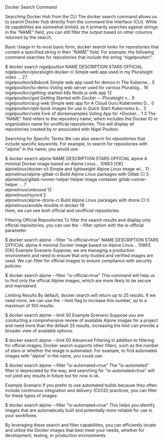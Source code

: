 Docker Search Command

Searching Docker Hub from the CLI
The docker search command allows us to search Docker Hub directly from the command line interface (CLI). While its capabilities are somewhat limited, as it primarily searches against strings in the “NAME” field, you can still filter the output based on other columns returned by the search.

Basic Usage
In its most basic form, docker search looks for repositories that contain a specified string in their “NAME” field. For example, the following command searches for repositories that include the string “nigelpoulton”:

$ docker search nigelpoulton
NAME DESCRIPTION STARS OFFICIAL
nigelpoulton/pluralsight-docker-ci Simple web app used in my Pluralsight video … 27  
nigelpoulton/k8sbook Simple web app used for demos in The Kuberne… 5  
nigelpoulton/tu-demo Voting web server used for various Pluralsig… 16  
nigelpoulton/getting-started-k8s Node.js web app 12  
nigelpoulton/gsd Getting Started with Docker -- Pluralsight v… 9  
nigelpoulton/acg-web Simple web app for A Cloud Guru Kubernetes D… 0  
nigelpoulton/qsk-book Images for use in _Quick Start Kubernetes_ b… 3  
nigelpoulton/vote Fork of dockersamples Voting App for \*Docker… 1 3
The “NAME” field refers to the repository name, which includes the Docker ID or organization name for unofficial repositories. This will display all repositories created by or associated with Nigel Poulton.

Searching for Specific Terms
We can also search for repositories that include specific keywords. For example, to search for repositories with "alpine" in the name, you would use:

$ docker search alpine
NAME DESCRIPTION STARS OFFICIAL
alpine A minimal Docker image based on Alpine Linux… 10863 [OK]
alpinelinux/docker-cli Simple and lightweight Alpine Linux image wi… 11  
alpinelinux/alpine-gitlab-ci Build Alpine Linux packages with Gitlab CI 3  
alpinelinux/gitlab-runner-helper Helper image container gitlab-runner-helper … 7  
alpinelinux/unbound 12  
alpinelinux/rsyncd 2  
alpinelinux/alpine-drone-ci Build Alpine Linux packages with drone CI 0  
alpinelinux/ansible Ansible in docker 19  
Here, we can see both official and unofficial repositories.

Filtering Official Repositories
To filter the search results and display only official repositories, you can use the --filter option with the is-official parameter:

$ docker search alpine --filter "is-official=true"
NAME DESCRIPTION STARS OFFICIAL
alpine A minimal Docker image based on Alpine Linux… 10863 [OK]
Example Scenario
Suppose, we are managing a production environment and need to ensure that only trusted and verified images are used. We can filter for official images to ensure compliance with security policies:

$ docker search alpine --filter "is-official=true"
This command will help us to find only the official Alpine images, which are more likely to be secure and maintained.

Limiting Results
By default, docker search will return up to 25 results. If we need more, we can use the --limit flag to increase this number, up to a maximum of 100 results:

$ docker search alpine --limit 50
Example Scenario
Suppose you are conducting a comprehensive review of available Alpine images for a project and need more than the default 25 results, increasing the limit can provide a broader view of available options:

$ docker search alpine --limit 50
Advanced Filtering
In addition to filtering for official images, Docker search supports other filters, such as the number of stars or whether the image is automated. For example, to find automated images with “alpine” in the name, you could use:

$ docker search alpine --filter "is-automated=true"
The "is-automated" filter is deprecated by the way, and searching for "is-automated=true" will not yield any results in future but for now is ok.

Example Scenario
If you prefer to use automated builds because they often include continuous integration and delivery (CI/CD) practices, you can filter for these types of images:

$ docker search alpine --filter "is-automated=true"
This helps you identify images that are automatically built and potentially more reliable for use in your workflows.

By leveraging these search and filter capabilities, you can efficiently locate and utilize the Docker images that best meet your needs, whether for development, testing, or production environments
